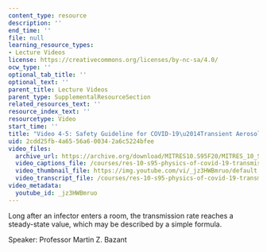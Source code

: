 ```yaml
---
content_type: resource
description: ''
end_time: ''
file: null
learning_resource_types:
- Lecture Videos
license: https://creativecommons.org/licenses/by-nc-sa/4.0/
ocw_type: ''
optional_tab_title: ''
optional_text: ''
parent_title: Lecture Videos
parent_type: SupplementalResourceSection
related_resources_text: ''
resource_index_text: ''
resourcetype: Video
start_time: ''
title: "Video 4-5: Safety Guideline for COVID-19\u2014Transient Aerosol Buildup"
uid: 2cdd25fb-4a65-56a6-0034-2a6c5224bfee
video_files:
  archive_url: https://archive.org/download/MITRES10.S95F20/MITRES_10_S95F20_0405_300k.mp4
  video_captions_file: /courses/res-10-s95-physics-of-covid-19-transmission-fall-2020/ec84ab74eaab53efb37901a0b48179b2_jz3HWBmruo.vtt
  video_thumbnail_file: https://img.youtube.com/vi/_jz3HWBmruo/default.jpg
  video_transcript_file: /courses/res-10-s95-physics-of-covid-19-transmission-fall-2020/b710fa6d829e0ce3b379720e5a057ad3_jz3HWBmruo.pdf
video_metadata:
  youtube_id: _jz3HWBmruo
---
```


Long after an infector enters a room, the transmission rate reaches a steady-state value, which may be described by a simple formula.

Speaker: Professor Martin Z. Bazant

